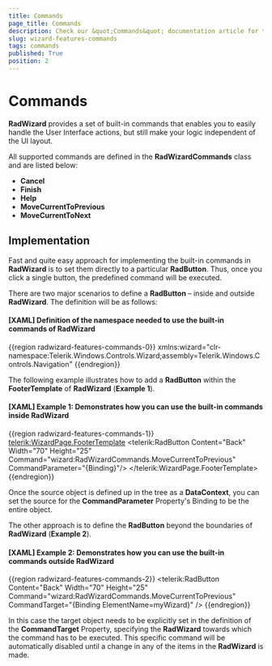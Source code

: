 ```yaml
---
title: Commands
page_title: Commands
description: Check our &quot;Commands&quot; documentation article for the RadWizard WPF control.
slug: wizard-features-commands
tags: commands
published: True
position: 2
---
```


# Commands

__RadWizard__ provides a set of built-in commands that enables you to easily handle the User Interface actions, but still make your logic independent of the UI layout. 

All supported commands are defined in the __RadWizardCommands__ class and are listed below:

* __Cancel__
* __Finish__
* __Help__
* __MoveCurrentToPrevious__
* __MoveCurrentToNext__

## Implementation ##

Fast and quite easy approach for implementing the built-in commands in __RadWizard__ is to set them directly to a particular __RadButton__. Thus, once you click a single button, the predefined command will be executed.  

There are two major scenarios to define a __RadButton__ – inside and outside __RadWizard__. The definition will be as follows:
#### __[XAML] Definition of the namespace needed to use the built-in commands of RadWizard__
{{region radwizard-features-commands-0}}
	xmlns:wizard="clr-namespace:Telerik.Windows.Controls.Wizard;assembly=Telerik.Windows.Controls.Navigation"
{{endregion}}

The following example illustrates how to add a __RadButton__ within the __FooterTemplate__ of __RadWizard__ (__Example 1__).

#### __[XAML] Example 1: Demonstrates how you can use the built-in commands inside RadWizard__
{{region radwizard-features-commands-1}}
	<telerik:WizardPage.FooterTemplate>
	    <DataTemplate>
	            <telerik:RadButton Content="Back" 
								   Width="70" Height="25"
								   Command="wizard:RadWizardCommands.MoveCurrentToPrevious"
								   CommandParameter="{Binding}"/>
	    </DataTemplate>
	</telerik:WizardPage.FooterTemplate>
{{endregion}}

Once the source object is defined up in the tree as a __DataContext__, you can set the source for the __CommandParameter__ Property's Binding to be the entire object.

The other approach is to define the __RadButton__ beyond the boundaries of __RadWizard__ (__Example 2__).
#### __[XAML] Example 2: Demonstrates how you can use the built-in commands outside RadWizard__
{{region radwizard-features-commands-2}}
	<telerik:RadButton Content="Back" 
	                   Width="70" 
                       Height="25"
	                   Command="wizard:RadWizardCommands.MoveCurrentToPrevious"
	                   CommandTarget="{Binding ElementName=myWizard}" />
{{endregion}}

In this case the target object needs to be explicitly set in the definition of the __CommandTarget__ Property, specifying the __RadWizard__ towards which the command has to be executed. This specific command will be automatically disabled until a change in any of the items in the __RadWizard__ is made.
